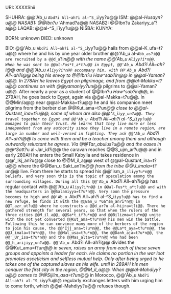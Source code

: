 URI: XXXXShii

SHUHRA: @@'Ab_u `Abd?i All~ah?i al-^S_i`iyy?u@@
ISM: @@al-*Husayn?u@@
NASAB1: @@Ibn?u 'A*hmad?a@@
NASAB2: @@Ibn?u Zakariyy_a'?a@@
LAQAB: @@al-^S_i`iyy?u@@
NISBA: 
KUNYA: 

BORN: unknown
DIED: unknown

BIO: @@'Ab_u `Abd?i All~ah?i al-^S_i`iyy?u@@ hails from @@al-K_ufa=t?u@@ where he and his by one year older brother @@'Ab_u al-`Abb_as?i@@ are recruited by a @@d_a`?i*n@@ with the name @@'Ab_u `Aliyy?i*n@@. When he was sent to @@al-Fus*t_a*t?u@@ in Egypt, @@'Ab_u `Abd?i All~ah?i@@ and @@'Ab_u `Aliyy?i*n@@ accompany him, with @@'Ab_u `Abd?i All~ah?i@@ being his envoy to @@Ibn?u *Haw^sab?i*n@@ in @@al-Yaman?u@@. In 278AH he leaves Egypt on pilgrimage, and from @@al-Makka=t?u@@ continues on with @@yamaniyy?u*n@@ pilgrims to @@al-Yaman?u@@. After nearly a year as a student of @@Ibn?u *Haw^sab?i*n@@, in 279AH, he goes back to Egypt, again via @@al-Makka=t?u@@. In @@Min/a@@ near @@al-Makka=t?u@@ he and his companion meet pilgrims from the berber clan @@Kut_ama=t?u*n@@ close to @@al-Qus*tan*t_ina=t?u@@, some of whom are also @@^s_i`iyy_un?a@@. They travel together to Egypt and @@'Ab_u `Abd?i All~ah?i al-^S_i`iyy?u@@ manages to gain their trust. He learns that they live more or less independent from any authority since they live in a remote region, are large in number and well-versed in fighting. They ask @@'Ab_u `Abd?i All~ah?i@@ to come with them and be a teacher among them and although outwardly reluctant he agrees. Via @@*Tar_abulus?u@@ and the oases in @@^Sa*t*t?u al-Jar_id?i@@ the caravan reaches @@S_ujm_ar?u@@ and in early 280AH he enters the Small Kabylia and takes residence in @@'_Ikj_an?u@@ close to @@M_il_a@@ west of @@al-Qus*tan*t_ina=t?u@@ where the @@Ban_u Sakt_an?i*n@@ from the tribe @@J_imala=t?u*n@@ live. From there he starts to spread his @@'ism_a`_iliyy?u*n@@ beliefs, and very soon this is the topic of speculation among the surrounding villages. During all this @@'Ab_u `Abd?i All~ah?i@@ has regular contact with @@'Ab_u `Aliyy?i*n@@ in @@al-Fus*t_a*t?u@@ and with the headquarters in @@Salamiyya=t?u*n@@. Very soon the pressure becomes to high and @@'Ab_u `Abd?i All~ah?i al-^S_i`iyy?u@@ has to find a new refuge, he finds it with the @@Ban_u *Ga^sm_an?i*n@@ in @@T_azr_ut?u@@ where he constructs a @@d_ar?u al-hijra=t?i@@. There he gathered strength for several years, so that when the rulers of the three cities @@M_il_a@@, @@Sa*t_if?u*n@@ and @@Bilizma=t?u*n@@ unite with the not yet converted @@Kut_ama=t?u*n@@ his men win the battle. Following this he can convince many more of the berbers of the region to join his cause, the @@'Ijj_ana=t?u*n@@, the @@La*t_aya=t?u*n@@, the @@J_imala=t?u*n@@, the @@Mal_usa=t?u*n@@, the @@Danh_aja=t?u*n@@, the @@'_Ur_isa=t?u*n@@ and the @@Mas_alta=t?u*n@@ who had been @@_h_arijiyy_un?a@@. @@'Ab_u `Abd?i All~ah?i@@ divides the @@Kut_ama=t?u*n@@ in seven, raises an army from each of these seven groups and appoints a leader for each. He claims no portion in the war loot promotes asceticism and selfless mutual help. Only after being urged to he takes one of the captured slaves as his wife.
until in 289AH his men conquer the first city in the region, @@M_il_a@@. When @@al-Mahdiyy?u@@ comes to @@Sijilm_asa=t?u*n@@ in Morocco, @@'Ab_u `Abd?i All~ah?i al-^S_i`iyy?u@@ regularly exchanges letters with him urging him to come forth, which @@al-Mahdiyy?u@@ refuses though.
